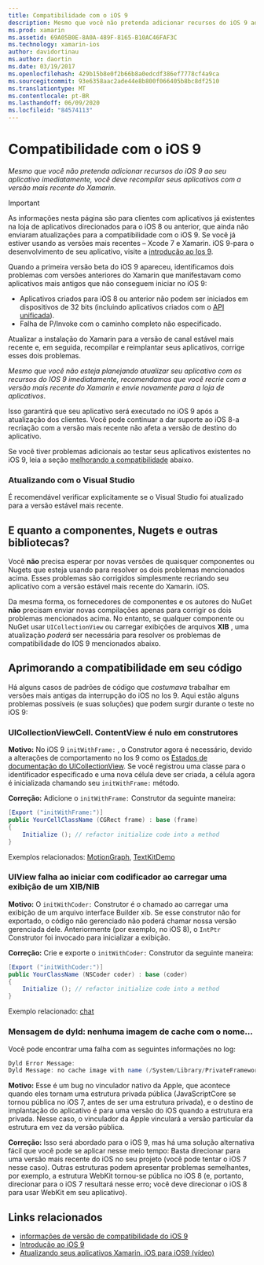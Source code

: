 ```yaml
---
title: Compatibilidade com o iOS 9
description: Mesmo que você não pretenda adicionar recursos do iOS 9 ao seu aplicativo imediatamente, você deve recompilar seus aplicativos com a versão mais recente do Xamarin.
ms.prod: xamarin
ms.assetid: 69A05B0E-8A0A-489F-8165-B10AC46FAF3C
ms.technology: xamarin-ios
author: davidortinau
ms.author: daortin
ms.date: 03/19/2017
ms.openlocfilehash: 429b15b8e0f2b66b8a0edcdf386ef7778cf4a9ca
ms.sourcegitcommit: 93e6358aac2ade44e8b800f066405b8bc8df2510
ms.translationtype: MT
ms.contentlocale: pt-BR
ms.lasthandoff: 06/09/2020
ms.locfileid: "84574113"
---
```

# <a name="ios-9-compatibility"></a>Compatibilidade com o iOS 9

_Mesmo que você não pretenda adicionar recursos do iOS 9 ao seu aplicativo imediatamente, você deve recompilar seus aplicativos com a versão mais recente do Xamarin._

> [!IMPORTANT]
> As informações nesta página são para clientes com aplicativos já existentes na loja de aplicativos direcionados para o iOS 8 ou anterior, que ainda não enviaram atualizações para a compatibilidade com o iOS 9. Se você já estiver usando as versões mais recentes – Xcode 7 e Xamarin. iOS 9-para o desenvolvimento de seu aplicativo, visite a [introdução ao Ios 9](~/ios/platform/introduction-to-ios9/index.md).

Quando a primeira versão beta do iOS 9 apareceu, identificamos dois problemas com versões anteriores do Xamarin que manifestavam como aplicativos mais antigos que não conseguem iniciar no iOS 9:

- Aplicativos criados para iOS 8 ou anterior não podem ser iniciados em dispositivos de 32 bits (incluindo aplicativos criados com o [API unificada](~/cross-platform/macios/unified/index.md)).
- Falha de P/Invoke com o caminho completo não especificado.

Atualizar a instalação do Xamarin para a versão de canal estável mais recente e, em seguida, recompilar e reimplantar seus aplicativos, corrige esses dois problemas.

_Mesmo que você não esteja planejando atualizar seu aplicativo com os recursos do IOS 9 imediatamente, recomendamos que você recrie com a versão mais recente do Xamarin e envie novamente para a loja de aplicativos_.

Isso garantirá que seu aplicativo será executado no iOS 9 após a atualização dos clientes.
Você pode continuar a dar suporte ao iOS 8-a recriação com a versão mais recente não afeta a versão de destino do aplicativo.

Se você tiver problemas adicionais ao testar seus aplicativos existentes no iOS 9, leia a seção [melhorando a compatibilidade](#compat) abaixo.

### <a name="updating-with-visual-studio"></a>Atualizando com o Visual Studio

É recomendável verificar explicitamente se o Visual Studio foi atualizado para a versão estável mais recente.

## <a name="what-about-components-nugets-and-other-libraries"></a>E quanto a componentes, Nugets e outras bibliotecas?

Você **não** precisa esperar por novas versões de quaisquer componentes ou Nugets que esteja usando para resolver os dois problemas mencionados acima.
Esses problemas são corrigidos simplesmente recriando seu aplicativo com a versão estável mais recente do Xamarin. iOS.

Da mesma forma, os fornecedores de componentes e os autores do NuGet **não** precisam enviar novas compilações apenas para corrigir os dois problemas mencionados acima. No entanto, se qualquer componente ou NuGet usar `UICollectionView` ou carregar exibições de arquivos **XIB** , uma atualização *poderá* ser necessária para resolver os problemas de compatibilidade do IOS 9 mencionados abaixo.

<a name="compat"></a>

## <a name="improving-compatibility-in-your-code"></a>Aprimorando a compatibilidade em seu código

Há alguns casos de padrões de código que *costumava* trabalhar em versões mais antigas da interrupção do iOS no Ios 9. Aqui estão alguns problemas possíveis (e suas soluções) que podem surgir durante o teste no iOS 9:

### <a name="uicollectionviewcellcontentview-is-null-in-constructors"></a>UICollectionViewCell. ContentView é nulo em construtores

**Motivo:** No iOS 9 `initWithFrame:` , o Construtor agora é necessário, devido a alterações de comportamento no Ios 9 como os [Estados de documentação do UICollectionView](https://developer.apple.com/library/ios/documentation/UIKit/Reference/UICollectionView_class/#//apple_ref/occ/instm/UICollectionView/dequeueReusableCellWithReuseIdentifier:forIndexPath). Se você registrou uma classe para o identificador especificado e uma nova célula deve ser criada, a célula agora é inicializada chamando seu `initWithFrame:` método.

**Correção:** Adicione o `initWithFrame:` Construtor da seguinte maneira:

```csharp
[Export ("initWithFrame:")]
public YourCellClassName (CGRect frame) : base (frame)
{
    Initialize (); // refactor initialize code into a method
}
```

Exemplos relacionados: [MotionGraph](https://github.com/xamarin/monotouch-samples/commit/3c1b7a4170c001e7290db9babb2b7a6dddeb8bcb), [TextKitDemo](https://github.com/xamarin/monotouch-samples/commit/23ea01b37326963b5ebf68bbcc1edd51c66a28d6)

### <a name="uiview-fails-to-init-with-coder-when-loading-a-view-from-a-xibnib"></a>UIView falha ao iniciar com codificador ao carregar uma exibição de um XIB/NIB

**Motivo:** O `initWithCoder:` Construtor é o chamado ao carregar uma exibição de um arquivo interface Builder xib. Se esse construtor não for exportado, o código não gerenciado não poderá chamar nossa versão gerenciada dele. Anteriormente (por exemplo, no iOS 8), o `IntPtr` Construtor foi invocado para inicializar a exibição.

**Correção:** Crie e exporte o `initWithCoder:` Construtor da seguinte maneira:

```csharp
[Export ("initWithCoder:")]
public YourClassName (NSCoder coder) : base (coder)
{
    Initialize (); // refactor initialize code into a method
}
```

Exemplo relacionado: [chat](https://github.com/xamarin/monotouch-samples/commit/7b81138d52e5f3f1aa3769fcb08f46122e9b6a88)

### <a name="dyld-message-no-cache-image-with-name"></a>Mensagem de dyld: nenhuma imagem de cache com o nome...

Você pode encontrar uma falha com as seguintes informações no log:

```csharp
Dyld Error Message:
Dyld Message: no cache image with name (/System/Library/PrivateFrameworks/JavaScriptCore.framework/JavaScriptCore)
```

**Motivo:** Esse é um bug no vinculador nativo da Apple, que acontece quando eles tornam uma estrutura privada pública (JavaScriptCore se tornou pública no iOS 7, antes de ser uma estrutura privada), e o destino de implantação do aplicativo é para uma versão do iOS quando a estrutura era privada. Nesse caso, o vinculador da Apple vinculará a versão particular da estrutura em vez da versão pública.

**Correção:** Isso será abordado para o iOS 9, mas há uma solução alternativa fácil que você pode se aplicar nesse meio tempo: Basta direcionar para uma versão mais recente do iOS no seu projeto (você pode tentar o iOS 7 nesse caso). Outras estruturas podem apresentar problemas semelhantes, por exemplo, a estrutura WebKit tornou-se pública no iOS 8 (e, portanto, direcionar para o iOS 7 resultará nesse erro; você deve direcionar o iOS 8 para usar WebKit em seu aplicativo).

## <a name="related-links"></a>Links relacionados

- [informações de versão de compatibilidade do iOS 9](https://releases.xamarin.com/ios-hotfix-for-ios-9-preview-xcode-6/)
- [Introdução ao iOS 9](~/ios/platform/introduction-to-ios9/index.md)
- [Atualizando seus aplicativos Xamarin. iOS para iOS9 (vídeo)](https://university.xamarin.com/lightninglectures/Updating-your-XamariniOS-apps-to-iOS9)
